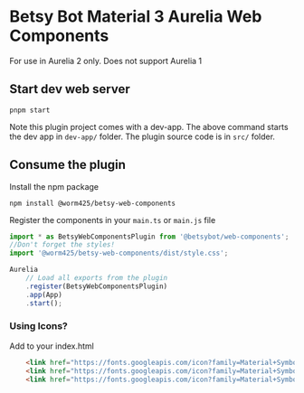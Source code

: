 # Betsy Bot Material 3 Aurelia Web Components
For use in Aurelia 2 only. Does not support Aurelia 1

## Start dev web server

    pnpm start

Note this plugin project comes with a dev-app. The above command starts the dev app in `dev-app/` folder. The plugin source code is in `src/` folder.

## Consume the plugin

Install the npm package

    npm install @worm425/betsy-web-components

Register the components in your `main.ts` or `main.js` file
```js
import * as BetsyWebComponentsPlugin from '@betsybot/web-components';
//Don't forget the styles!
import '@worm425/betsy-web-components/dist/style.css';

Aurelia
    // Load all exports from the plugin
    .register(BetsyWebComponentsPlugin)
    .app(App)
    .start();
```

### Using Icons?
Add to your index.html
```html
    <link href="https://fonts.googleapis.com/icon?family=Material+Symbols+Outlined" rel="stylesheet">
    <link href="https://fonts.googleapis.com/icon?family=Material+Symbols+Rounded" rel="stylesheet">
    <link href="https://fonts.googleapis.com/icon?family=Material+Symbols+Sharp" rel="stylesheet">
```
